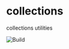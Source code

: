 # collections
collections  utilities

![Build](https://github.com/xudid/collections/actions/workflows/php.yml/badge.svg)

